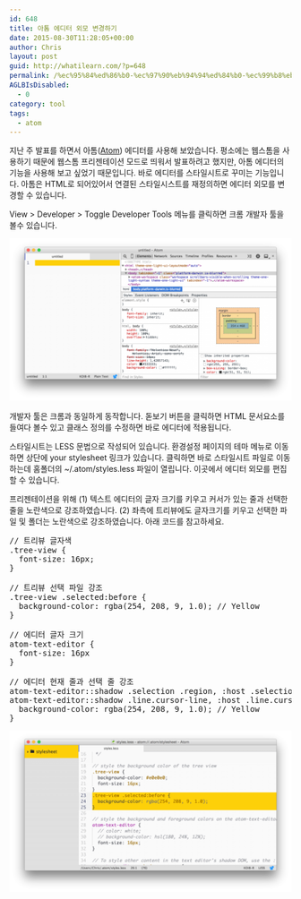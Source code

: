 ```yaml
---
id: 648
title: 아톰 에디터 외모 변경하기
date: 2015-08-30T11:28:05+00:00
author: Chris
layout: post
guid: http://whatilearn.com/?p=648
permalink: /%ec%95%84%ed%86%b0-%ec%97%90%eb%94%94%ed%84%b0-%ec%99%b8%eb%aa%a8-%eb%b3%80%ea%b2%bd%ed%95%98%ea%b8%b0/
AGLBIsDisabled:
  - 0
category: tool
tags:
  - atom
---
```

지난 주 발표를 하면서 아톰(<a href="https://atom.io/">Atom</a>) 에디터를 사용해 보았습니다. 평소에는 웹스톰을 사용하기 때문에 웹스톰 프리젠테이션 모드로 띄워서 발표하려고 했지만, 아톰 에디터의 기능을 사용해 보고 싶었기 때문입니다. 바로 에디터를 스타일시트로 꾸미는 기능입니다. 아톰은 HTML로 되어있어서 연결된 스타일시스트를 재정의하면 에디터 외모를 변경할 수 있습니다.

View &gt; Developer &gt; Toggle Developer Tools 메뉴를 클릭하면 크롬 개발자 툴을 볼수 있습니다.

![](/assets/imgs/2015/atom1.png)

개발자 툴은 크롬과 동일하게 동작합니다. 돋보기 버튼을 클릭하면 HTML 문서요소를 들여다 볼수 있고 클래스 정의를 수정하면 바로 에디터에 적용됩니다.

스타일시트는 LESS 문법으로 작성되어 있습니다. 환경설정 페이지의 테마 메뉴로 이동하면 상단에 your stylesheet 링크가 있습니다. 클릭하면 바로 스타일시트 파일로 이동하는데 홈폴더의 ~/.atom/styles.less 파일이 열립니다. 이곳에서 에디터 외모를 편집할 수 있습니다.

프리젠테이션을 위해 (1) 텍스트 에디터의 글자 크기를 키우고 커서가 있는 줄과 선택한 줄을 노란색으로 강조하였습니다. (2) 좌측에 트리뷰에도 글자크기를 키우고 선택한 파일 및 폴더는 노란색으로 강조하였습니다. 아래 코드를 참고하세요.

<pre class="lang:default decode:true ">// 트리뷰 글자색
.tree-view {
  font-size: 16px;
}

// 트리뷰 선택 파일 강조 
.tree-view .selected:before {
  background-color: rgba(254, 208, 9, 1.0); // Yellow
}

// 에디터 글자 크기 
atom-text-editor {
  font-size: 16px
}

// 에디터 현재 줄과 선택 줄 강조
atom-text-editor::shadow .selection .region, :host .selection .region,
atom-text-editor::shadow .line.cursor-line, :host .line.cursor-line {
  background-color: rgba(254, 208, 9, 1.0); // Yellow
}
</pre>

![](/assets/imgs/2015/atom2.png)
